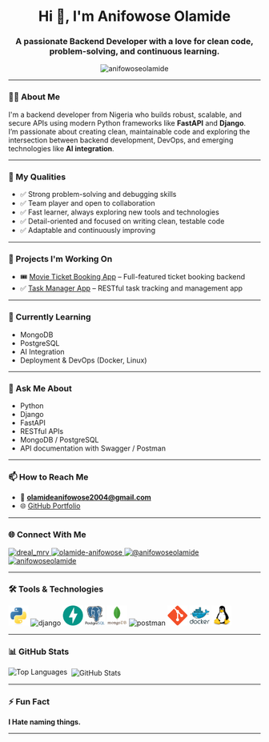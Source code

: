 <h1 align="center">Hi 👋, I'm Anifowose Olamide</h1>
<h3 align="center">A passionate Backend Developer with a love for clean code, problem-solving, and continuous learning.</h3>

<p align="center">
  <img src="https://komarev.com/ghpvc/?username=anifowoseolamide&label=Profile%20views&color=0e75b6&style=flat" alt="anifowoseolamide" />
</p>

---

### 👨‍💻 About Me

I'm a backend developer from Nigeria who builds robust, scalable, and secure APIs using modern Python frameworks like **FastAPI** and **Django**.  
I’m passionate about creating clean, maintainable code and exploring the intersection between backend development, DevOps, and emerging technologies like **AI integration**.

---

### 🧠 My Qualities

- ✅ Strong problem-solving and debugging skills  
- ✅ Team player and open to collaboration  
- ✅ Fast learner, always exploring new tools and technologies  
- ✅ Detail-oriented and focused on writing clean, testable code  
- ✅ Adaptable and continuously improving

---

### 🔭 Projects I'm Working On

- 🎟️ [Movie Ticket Booking App](https://github.com/Anifowoseolamide/ticketbookingapp) – Full-featured ticket booking backend
- ✅ [Task Manager App](https://github.com/Anifowoseolamide/TaskManager) – RESTful task tracking and management app

---

### 🌱 Currently Learning

- MongoDB  
- PostgreSQL  
- AI Integration  
- Deployment & DevOps (Docker, Linux)

---

### 💬 Ask Me About

- Python  
- Django  
- FastAPI  
- RESTful APIs  
- MongoDB / PostgreSQL  
- API documentation with Swagger / Postman

---

### 📫 How to Reach Me

- 📧 **olamideanifowose2004@gmail.com**
- 🌐 [GitHub Portfolio](https://github.com/anifowoseolamide)

---

### 🌐 Connect With Me

<p align="left">
  <a href="https://twitter.com/dreal_mrv" target="_blank">
    <img src="https://raw.githubusercontent.com/rahuldkjain/github-profile-readme-generator/master/src/images/icons/Social/twitter.svg" alt="dreal_mrv" height="30" width="40" />
  </a>
  <a href="https://linkedin.com/in/olamide-anifowose" target="_blank">
    <img src="https://raw.githubusercontent.com/rahuldkjain/github-profile-readme-generator/master/src/images/icons/Social/linked-in-alt.svg" alt="olamide-anifowose" height="30" width="40" />
  </a>
  <a href="https://medium.com/@anifowoseolamide" target="_blank">
    <img src="https://raw.githubusercontent.com/rahuldkjain/github-profile-readme-generator/master/src/images/icons/Social/medium.svg" alt="@anifowoseolamide" height="30" width="40" />
  </a>
  <a href="https://www.leetcode.com/anifowoseolamide" target="_blank">
    <img src="https://raw.githubusercontent.com/rahuldkjain/github-profile-readme-generator/master/src/images/icons/Social/leet-code.svg" alt="anifowoseolamide" height="30" width="40" />
  </a>
</p>

---

### 🛠️ Tools & Technologies

<p align="left">
  <img src="https://raw.githubusercontent.com/devicons/devicon/master/icons/python/python-original.svg" alt="python" width="40" height="40"/>
  <img src="https://cdn.worldvectorlogo.com/logos/django.svg" alt="django" width="40" height="40"/>
  <img src="https://raw.githubusercontent.com/devicons/devicon/master/icons/fastapi/fastapi-original.svg" alt="fastapi" width="40" height="40"/>
  <img src="https://raw.githubusercontent.com/devicons/devicon/master/icons/postgresql/postgresql-original-wordmark.svg" alt="postgresql" width="40" height="40"/>
  <img src="https://raw.githubusercontent.com/devicons/devicon/master/icons/mongodb/mongodb-original-wordmark.svg" alt="mongodb" width="40" height="40"/>
  <img src="https://www.vectorlogo.zone/logos/getpostman/getpostman-icon.svg" alt="postman" width="40" height="40"/>
  <img src="https://raw.githubusercontent.com/devicons/devicon/master/icons/git/git-original.svg" alt="git" width="40" height="40"/>
  <img src="https://raw.githubusercontent.com/devicons/devicon/master/icons/docker/docker-original-wordmark.svg" alt="docker" width="40" height="40"/>
  <img src="https://raw.githubusercontent.com/devicons/devicon/master/icons/linux/linux-original.svg" alt="linux" width="40" height="40"/>
</p>

---

### 📊 GitHub Stats

<p>
  <img align="left" src="https://github-readme-stats.vercel.app/api/top-langs?username=anifowoseolamide&show_icons=true&locale=en&layout=compact" alt="Top Languages" />
</p>

<p>&nbsp;
  <img align="center" src="https://github-readme-stats.vercel.app/api?username=anifowoseolamide&show_icons=true&locale=en" alt="GitHub Stats" />
</p>

---

### ⚡ Fun Fact

**I Hate naming things.**

---

